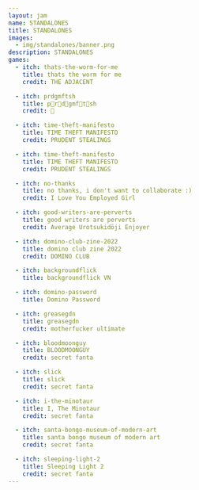 ```yaml
---
layout: jam
name: STANDALONES
title: STANDALONES
images:
  - img/standalones/banner.png
description: STANDALONES
games:
  - itch: thats-the-worm-for-me
    title: thats the worm for me
    credit: THE ADJACENT

  - itch: prdgmftsh
    title: p🎀r🎀d🎀gmf🎀t🎀sh
    credit: 🎀

  - itch: time-theft-manifesto
    title: TIME THEFT MANIFESTO
    credit: PRUDENT STEALINGS

  - itch: time-theft-manifesto
    title: TIME THEFT MANIFESTO
    credit: PRUDENT STEALINGS

  - itch: no-thanks
    title: no thanks, i don't want to collaborate :)
    credit: I Love You Employed Girl

  - itch: good-writers-are-perverts
    title: good writers are perverts
    credit: Average Urotsukidōji Enjoyer

  - itch: domino-club-zine-2022
    title: domino club zine 2022
    credit: DOMINO CLUB

  - itch: backgroundflick
    title: backgroundflick VN

  - itch: domino-password
    title: Domino Password

  - itch: greasegdn
    title: greasegdn
    credit: motherfucker ultimate

  - itch: bloodmoonguy
    title: BLOODMOONGUY
    credit: secret fanta

  - itch: slick
    title: slick
    credit: secret fanta

  - itch: i-the-minotaur
    title: I, The Minotaur
    credit: secret fanta

  - itch: santa-bongo-museum-of-modern-art
    title: santa bongo museum of modern art
    credit: secret fanta

  - itch: sleeping-light-2
    title: Sleeping Light 2
    credit: secret fanta
---
```

